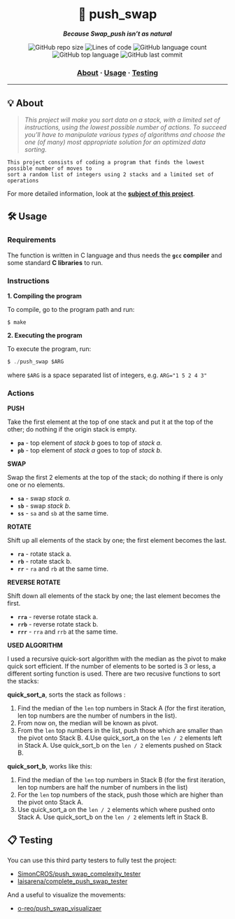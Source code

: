 <h1 align="center">
	🔄 push_swap
</h1>

<p align="center">
	<b><i>Because Swap_push isn’t as natural</i></b><br>
</p>

<p align="center">
	<img alt="GitHub repo size" src="https://img.shields.io/github/repo-size/brook5407/42KL-push_swap">
	<img alt="Lines of code" src="https://img.shields.io/tokei/lines/github/brook5407/42KL-push_swap">
	<img alt="GitHub language count" src="https://img.shields.io/github/languages/count/brook5407/42KL-push_swap">
	<img alt="GitHub top language" src="https://img.shields.io/github/languages/top/brook5407/42KL-push_swap">
	<img alt="GitHub last commit" src="https://img.shields.io/github/last-commit/brook5407/42KL-push_swap">
</p>

<h3 align="center">
	<a href="#-about">About</a>
	<span> · </span>
	<a href="#%EF%B8%8F-usage">Usage</a>
	<span> · </span>
	<a href="#-testing">Testing</a>
</h3>

---

## 💡 About

> _This project will make you sort data on a stack, with a limited set of instructions, using
the lowest possible number of actions. To succeed you’ll have to manipulate various
types of algorithms and choose the one (of many) most appropriate solution for an
optimized data sorting._

	This project consists of coding a program that finds the lowest possible number of moves to
	sort a random list of integers using 2 stacks and a limited set of operations  

For more detailed information, look at the [**subject of this project**](https://github.com/Surfi89/42cursus/tree/main/Subject%20PDFs).


## 🛠️ Usage

### Requirements

The function is written in C language and thus needs the **`gcc` compiler** and some standard **C libraries** to run.

### Instructions

**1. Compiling the program**

To compile, go to the program path and run:

```shell
$ make
```

**2. Executing the program**

To execute the program, run:

```C
$ ./push_swap $ARG
```

where `$ARG` is a space separated list of integers, e.g. `ARG="1 5 2 4 3"`


### Actions

**PUSH**

Take the first element at the top of one stack and put it at the top of the other; do nothing if the origin stack is empty.

* **`pa`** - top element of _stack b_ goes to top of _stack a_.
* **`pb`** - top element of _stack a_ goes to top of _stack b_.

**SWAP**

Swap the first 2 elements at the top of the stack; do nothing if there is only one or no elements.

* **`sa`** - swap  _stack a_.
* **`sb`** - swap  _stack b_.
* **`ss`** - `sa` and `sb` at the same time.

**ROTATE**

Shift up all elements of the stack by one; the first element becomes the last.

* **`ra`** - rotate stack a.
* **`rb`** - rotate stack b.
* **`rr`** - `ra` and `rb` at the same time.

**REVERSE ROTATE**

Shift down all elements of the stack by one; the last element becomes the first.

* **`rra`** - reverse rotate stack a.
* **`rrb`** - reverse rotate stack b.
* **`rrr`** - `rra` and `rrb` at the same time.


**USED ALGORITHM**

I used a recursive quick-sort algorithm with the median as the pivot to make quick sort efficient.
If the number of elements to be sorted is 3 or less, a different sorting function is used.
There are two recusive functions to sort the stacks:

**quick_sort_a**, sorts the stack as follows :
1. Find the median of the `len` top numbers in Stack A (for the first iteration, len top numbers are the number of numbers in the list).
2. From now on, the median will be known as pivot.
3. From the `len` top numbers in the list, push those which are smaller than the pivot onto Stack B.
4.Use quick_sort_a on the `len / 2` elements left in Stack A.
  Use quick_sort_b on the `len / 2` elements pushed on Stack B.

**quick_sort_b**, works like this:
1. Find the median of the `len` top numbers in Stack B (for the first iteration, len top numbers are half the number of numbers in the list)
2. For the `len` top numbers of the stack, push those which are higher than the pivot onto Stack A.
3. Use quick_sort_a on the `len / 2` elements which where pushed onto Stack A.
   Use quick_sort_b on the `len / 2` elements left in Stack B.
   
 ## 📋 Testing

You can use this third party testers to fully test the project:

* [SimonCROS/push_swap_complexity_tester](https://github.com/SimonCROS/push_swap_tester)
* [laisarena/complete_push_swap_tester](https://github.com/laisarena/push_swap_tester)

And a useful to visualize the movements:

* [o-reo/push_swap_visualizaer](https://github.com/o-reo/push_swap_visualizer)
